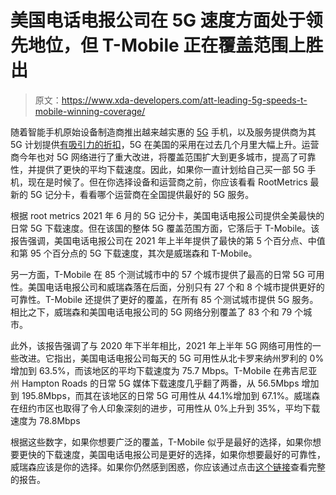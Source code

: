 # 美国电话电报公司在 5G 速度方面处于领先地位，但 T-Mobile 正在覆盖范围上胜出

> 原文：<https://www.xda-developers.com/att-leading-5g-speeds-t-mobile-winning-coverage/>

随着智能手机原始设备制造商推出越来越实惠的 [5G](https://www.xda-developers.com/5g/) 手机，以及服务提供商为其 5G 计划提供[有吸引力的折扣](https://www.xda-developers.com/atts-data-only-5g-plan-for-tablets-and-laptops-just-got-cheaper/)，5G 在美国的采用在过去几个月里大幅上升。运营商今年也对 5G 网络进行了重大改进，将覆盖范围扩大到更多城市，提高了可靠性，并提供了更快的平均下载速度。因此，如果你一直计划给自己买一部 5G 手机，现在是时候了。但在你选择设备和运营商之前，你应该看看 RootMetrics 最新的 5G 记分卡，看看哪个运营商在全国提供最好的 5G 服务。

根据 root metrics 2021 年 6 月的 5G 记分卡，美国电话电报公司提供全美最快的日常 5G 下载速度。但在该国的整体 5G 覆盖范围方面，它落后于 T-Mobile。该报告强调，美国电话电报公司在 2021 年上半年提供了最快的第 5 个百分点、中值和第 95 个百分点的 5G 下载速度，其次是威瑞森和 T-Mobile。

另一方面，T-Mobile 在 85 个测试城市中的 57 个城市提供了最高的日常 5G 可用性。美国电话电报公司和威瑞森落在后面，分别只有 27 个和 8 个城市提供更好的可靠性。T-Mobile 还提供了更好的覆盖，在所有 85 个测试城市提供 5G 服务。相比之下，威瑞森和美国电话电报公司的 5G 网络分别覆盖了 83 个和 79 个城市。

此外，该报告强调了与 2020 年下半年相比，2021 年上半年 5G 网络可用性的一些改进。它指出，美国电话电报公司每天的 5G 可用性从北卡罗来纳州罗利的 0%增加到 63.5%，而该地区的平均下载速度为 75.7 Mbps。T-Mobile 在弗吉尼亚州 Hampton Roads 的日常 5G 媒体下载速度几乎翻了两番，从 56.5Mbps 增加到 195.8Mbps，而其在该地区的日常 5G 可用性从 44.1%增加到 67.1%。威瑞森在纽约市区也取得了令人印象深刻的进步，可用性从 0%上升到 35%，平均下载速度为 78.8Mbps

根据这些数字，如果你想要广泛的覆盖，T-Mobile 似乎是最好的选择，如果你想要更快的下载速度，美国电话电报公司是更好的选择，如果你想要最好的可靠性，威瑞森应该是你的选择。如果你仍然感到困惑，你应该通过点击[这个链接](https://rootmetrics.com/en-US/content/rootmetrics-june-us-5g-scorecard)查看完整的报告。